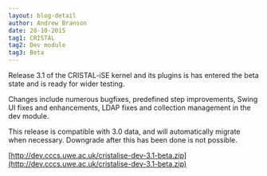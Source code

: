 ```yaml
---
layout: blog-detail
author: Andrew Branson
date: 28-10-2015
tag1: CRISTAL
tag2: Dev module
tag3: Beta
---
```


Release 3.1 of the CRISTAL-iSE kernel and its plugins is has entered the beta state and is ready for wider testing. 

Changes include numerous bugfixes, predefined step improvements, Swing UI fixes and enhancements, LDAP fixes and collection management in the dev module.

This release is compatible with 3.0 data, and will automatically migrate when necessary. Downgrade after this has been done is not possible.

[http://dev.cccs.uwe.ac.uk/cristalise-dev-3.1-beta.zip](http://dev.cccs.uwe.ac.uk/cristalise-dev-3.1-beta.zip)

